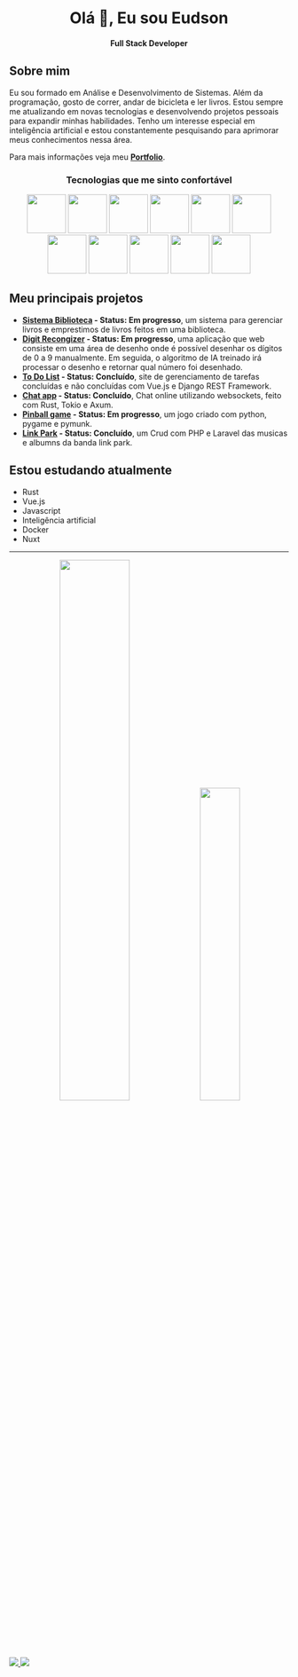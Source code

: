 <h1 align="center">Olá 👋, Eu sou Eudson</h1>
<h4 align="center">Full Stack Developer</h4>

## Sobre mim

Eu sou formado em Análise e Desenvolvimento de Sistemas. Além da programação, gosto de correr, andar de bicicleta e ler livros. Estou sempre me atualizando em novas tecnologias e desenvolvendo projetos pessoais para expandir minhas habilidades. Tenho um interesse especial em inteligência artificial e estou constantemente pesquisando para aprimorar meus conhecimentos nessa área.

Para mais informações veja meu **[Portfolio](<https://sobrancelhadodragao.github.io/eudsondeveloper/> "https://sobrancelhadodragao.github.io/eudsondeveloper/")**.

<div align="center">
        
### Tecnologias que me sinto confortável 

<img width="70px" src="https://cdn.jsdelivr.net/gh/devicons/devicon/icons/python/python-original.svg" />

<img width="70px" src="https://cdn.jsdelivr.net/gh/devicons/devicon/icons/vuejs/vuejs-original.svg" />
        
<img width="70px" src="https://cdn.jsdelivr.net/gh/devicons/devicon/icons/django/django-plain-wordmark.svg" />
    
<img width="70px" src="https://cdn.jsdelivr.net/gh/devicons/devicon/icons/php/php-plain.svg" />

<img width="70px" src="https://cdn.jsdelivr.net/gh/devicons/devicon/icons/html5/html5-plain.svg" />
        
<img width="70px" src="https://cdn.jsdelivr.net/gh/devicons/devicon/icons/css3/css3-plain.svg" />
     
<img width="70px" src="https://cdn.jsdelivr.net/gh/devicons/devicon/icons/javascript/javascript-plain.svg" />
      
<img width="70px" src="https://cdn.jsdelivr.net/gh/devicons/devicon/icons/laravel/laravel-plain-wordmark.svg" />
        
<img width="70px" src="https://cdn.jsdelivr.net/gh/devicons/devicon/icons/mysql/mysql-original-wordmark.svg" />
               
<img width="70px" src="https://cdn.jsdelivr.net/gh/devicons/devicon/icons/git/git-original.svg" />
        
<img width="70px" src="https://cdn.jsdelivr.net/gh/devicons/devicon/icons/github/github-original-wordmark.svg" />
          
          
                
</div>

## Meu principais projetos

- **[Sistema Biblioteca](<https://github.com/SobrancelhaDoDragao/Sistema-Biblioteca>) - Status: Em progresso**, um sistema para gerenciar livros e emprestimos de livros feitos em uma biblioteca.
- **[Digit Recongizer](<https://github.com/SobrancelhaDoDragao/Digit_Recognizer>) - Status: Em progresso**, uma aplicação que web consiste em uma área de desenho onde é possível desenhar os dígitos de 0 a 9 manualmente. Em seguida, o algoritmo de IA treinado irá processar o desenho e retornar qual número foi desenhado.
- **[To Do List](<https://github.com/SobrancelhaDoDragao/To_Do_List>) - Status: Concluído**, site de gerenciamento de tarefas concluídas e não concluídas com Vue.js e Django REST Framework.
- **[Chat app](<https://github.com/SobrancelhaDoDragao/Chat_app>) - Status: Concluído**, Chat online utilizando websockets, feito com Rust, Tokio e Axum.
- **[Pinball game](<https://github.com/SobrancelhaDoDragao/pinball_game>) - Status: Em progresso**, um jogo criado com python, pygame e pymunk.
- **[Link Park](<https://github.com/SobrancelhaDoDragao/Linkin-park>) - Status: Concluído**, um Crud com PHP e Laravel das musicas e albumns da banda link park.

## Estou estudando atualmente

- Rust
- Vue.js
- Javascript
- Inteligência artificial 
- Docker
- Nuxt

-------------

<div align="center">

<img width="50%" src="https://github-readme-stats.vercel.app/api?username=SobrancelhaDoDragao&show_icons=true&theme=dark" />

<img width="38%"  src="https://github-readme-stats.vercel.app/api/top-langs/?username=SobrancelhaDoDragao&layout=compact&theme=dark" />

         
</div>

##

<a target='_blank' href="https://www.linkedin.com/in/eudsonDuraes/">
        <img src="https://img.shields.io/badge/LinkedIn-0077B5?style=for-the-badge&logo=linkedin&logoColor=white">
</a>
 
  <a target='_blank' href="mailto: eudson.duraes@gmail.com">
        <img src="https://img.shields.io/badge/-Gmail-%23EA4335?style=for-the-badge&logo=gmail&logoColor=white">
 </a>

